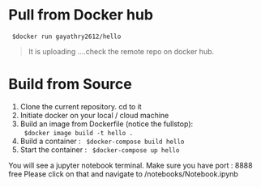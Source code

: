 # Pull from Docker hub
` $docker run gayathry2612/hello`
> It is uploading ....check the remote repo on docker hub.

# Build from Source
1. Clone the current repository. cd to it
2. Initiate docker on your local / cloud machine
3. Build an image from Dockerfile (notice the fullstop):  
` $docker image build -t hello .`
4. Build a container : 
` $docker-compose build hello`
5. Start the container : 
` $docker-compose up hello`

You will see a jupyter notebook terminal. Make sure you have port : 8888 free
Please click on that and navigate to /notebooks/Notebook.ipynb
